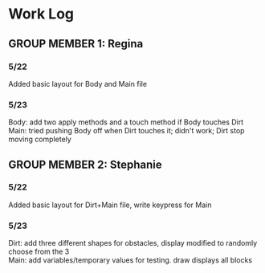 # Work Log

## GROUP MEMBER 1: Regina

### 5/22

Added basic layout for Body and Main file

### 5/23

Body: add two apply methods and a touch method if Body touches Dirt<br>
Main: tried pushing Body off when Dirt touches it; didn't work; Dirt stop moving completely


## GROUP MEMBER 2: Stephanie

### 5/22

Added basic layout for Dirt+Main file, write keypress for Main

### 5/23

Dirt: add three different shapes for obstacles, display modified to randomly choose from the 3<br>
Main: add variables/temporary values for testing. draw displays all blocks
